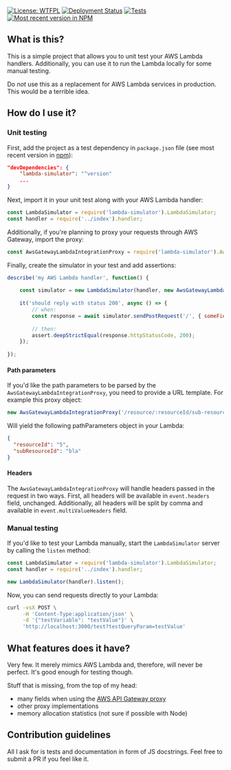 [![License: WTFPL](https://img.shields.io/badge/License-WTFPL-red.svg)](http://www.wtfpl.net/txt/copying/)
[![Deployment Status](https://img.shields.io/github/workflow/status/Jezorko/lambda-simulator/Deploy%20to%20NPM?label=Deployment&logo=npm&logoColor=red)](https://github.com/Jezorko/lambda-simulator/actions/workflows/deploy.yml)
[![Tests](https://img.shields.io/github/workflow/status/Jezorko/lambda-simulator/Run%20all%20tests?label=Tests&logo=jest&logoColor=red)](https://github.com/Jezorko/lambda-simulator/actions/workflows/test.yml)
[![Most recent version in NPM](https://img.shields.io/npm/v/lambda-simulator.svg)](https://www.npmjs.com/package/lambda-simulator)

## What is this?
This is a simple project that allows you to unit test your AWS Lambda handlers.
Additionally, you can use it to run the Lambda locally for some manual testing.

Do *not* use this as a replacement for AWS Lambda services in production.
This would be a terrible idea.

## How do I use it?

### Unit testing
First, add the project as a test dependency in `package.json` file (see most recent version in [npm](https://www.npmjs.com/package/lambda-simulator)):

```json
"devDependencies": {
    "lambda-simulator": "^version"
    ...
}
```

Next, import it in your unit test along with your AWS Lambda handler:

```javascript
const LambdaSimulator = require('lambda-simulator').LambdaSimulator;
const handler = require('../index').handler;
```

Additionally, if you're planning to proxy your requests through AWS Gateway, import the proxy:

```javascript
const AwsGatewayLambdaIntegrationProxy = require('lambda-simulator').AwsGatewayLambdaIntegrationProxy;
```

Finally, create the simulator in your test and add assertions:

```javascript
describe('my AWS Lambda handler', function() {
   
    const simulator = new LambdaSimulator(handler, new AwsGatewayLambdaIntegrationProxy()); // proxy is optional
    
    it('should reply with status 200', async () => {
        // when:
        const response = await simulator.sendPostRequest('/', { someField: 'someValue' }, { someHeader: 'someHeaderValue' });
        
        // then:
        assert.deepStrictEqual(response.httpStatusCode, 200);
    });
    
});
```

#### Path parameters
If you'd like the path parameters to be parsed by the `AwsGatewayLambdaIntegrationProxy`, you need to provide a URL template.
For example this proxy object:

```javascript
new AwsGatewayLambdaIntegrationProxy('/resource/:resourceId/sub-resource/:subResourceId')
```

Will yield the following pathParameters object in your Lambda:

```json
{
  "resourceId": "5",
  "subResourceId": "bla"
}
```

#### Headers
The `AwsGatewayLambdaIntegrationProxy` will handle headers passed in the request in two ways.
First, all headers will be available in `event.headers` field, unchanged.
Additionally, all headers will be split by comma and available in `event.multiValueHeaders` field.

### Manual testing
If you'd like to test your Lambda manually, start the `LambdaSimulator` server by calling the `listen` method:

```javascript
const LambdaSimulator = require('lambda-simulator').LambdaSimulator;
const handler = require('../index').handler;

new LambdaSimulator(handler).listen();
```

Now, you can send requests directly to your Lambda:

```bash
curl -vsX POST \
     -H 'Content-Type:application/json' \
     -d '{"testVariable": "testValue"}' \
     'http://localhost:3000/test?testQueryParam=testValue'
```

## What features does it have?
Very few. It merely mimics AWS Lambda and, therefore, will never be perfect.
It's good enough for testing though.

Stuff that is missing, from the top of my head:
 * many fields when using the [AWS API Gateway proxy](https://docs.aws.amazon.com/apigateway/latest/developerguide/api-gateway-create-api-as-simple-proxy-for-lambda.html)
 * other proxy implementations
 * memory allocation statistics (not sure if possible with Node) 
 
## Contribution guidelines
All I ask for is tests and documentation in form of JS docstrings.
Feel free to submit a PR if you feel like it.
